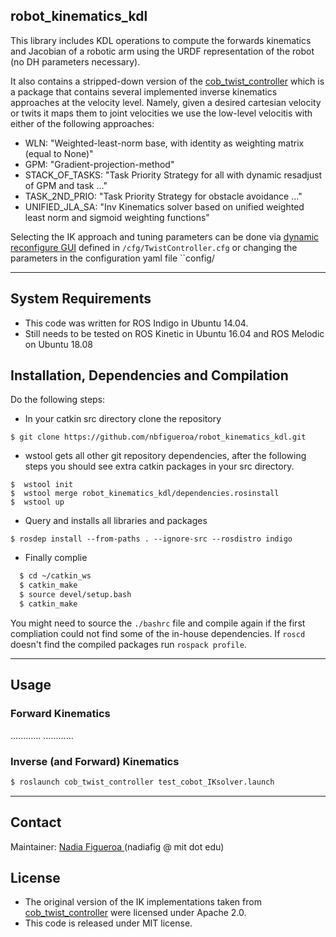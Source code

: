 ## robot_kinematics_kdl

This library includes KDL operations to compute the forwards kinematics and Jacobian of a robotic arm using the URDF representation of the robot (no DH parameters necessary). 

It also contains a stripped-down version of the [cob_twist_controller](http://wiki.ros.org/cob_twist_controller) which is a package that contains several implemented inverse kinematics approaches at the velocity level. Namely, given a desired cartesian velocity or twits it maps them to joint velocities we use the low-level velocitis with either of the following approaches:

 - WLN:  "Weighted-least-norm base, with identity as weighting matrix (equal to None)"
 - GPM:  "Gradient-projection-method"
 - STACK_OF_TASKS:  "Task Priority Strategy for all with dynamic resadjust of GPM and task ..."
 - TASK_2ND_PRIO: "Task Priority Strategy for obstacle avoidance ..."
 - UNIFIED_JLA_SA: "Inv Kinematics solver based on unified weighted least norm and sigmoid weighting functions"

Selecting the IK approach and tuning parameters can be done via [dynamic reconfigure GUI](http://wiki.ros.org/rqt_reconfigure) defined in ``/cfg/TwistController.cfg`` or changing the parameters in the configuration yaml file ``config/  
    
---
## System Requirements
* This code was written for ROS Indigo in Ubuntu 14.04.
* Still needs to be tested on ROS Kinetic in Ubuntu 16.04 and ROS Melodic on Ubuntu 18.08

## Installation, Dependencies and Compilation
Do the following steps:
* In your catkin src directory clone the repository
```
$ git clone https://github.com/nbfigueroa/robot_kinematics_kdl.git
```
* wstool gets all other git repository dependencies, after the following steps you should see extra catkin 
  packages in your src directory.
```
$  wstool init
$  wstool merge robot_kinematics_kdl/dependencies.rosinstall 
$  wstool up 
```
* Query and installs all libraries and packages 
```
$ rosdep install --from-paths . --ignore-src --rosdistro indigo 
```
* Finally complie
```bash
  $ cd ~/catkin_ws
  $ catkin_make
  $ source devel/setup.bash
  $ catkin_make
```
  You might need to source the `./bashrc` file and compile again if the first compliation could not find some of the in-house dependencies. If `roscd` doesn't find the compiled packages run `rospack profile`.

---
## Usage



### Forward Kinematics
............
............

### Inverse (and Forward) Kinematics
```bash
$ roslaunch cob_twist_controller test_cobot_IKsolver.launch
```


---
## Contact
Maintainer: [Nadia Figueroa ](https://nbfigueroa.github.io/)(nadiafig @ mit dot edu)

## License
- The original version of the IK implementations taken from [cob_twist_controller](http://wiki.ros.org/cob_twist_controller) were licensed under Apache 2.0. 
- This code is released under MIT license.


